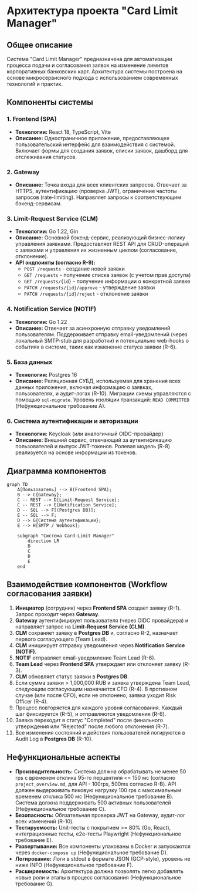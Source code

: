 # Архитектура проекта "Card Limit Manager"

## Общее описание

Система "Card Limit Manager" предназначена для автоматизации процесса подачи и согласования заявок на изменение лимитов корпоративных банковских карт. Архитектура системы построена на основе микросервисного подхода с использованием современных технологий и практик.

## Компоненты системы

### 1. Frontend (SPA)

- **Технологии:** React 18, TypeScript, Vite
- **Описание:** Одностраничное приложение, предоставляющее пользовательский интерфейс для взаимодействия с системой. Включает формы для создания заявок, списки заявок, дашборд для отслеживания статусов.

### 2. Gateway

- **Описание:** Точка входа для всех клиентских запросов. Отвечает за HTTPS, аутентификацию (проверка JWT), ограничение частоты запросов (rate-limiting). Направляет запросы к соответствующим бэкенд-сервисам.

### 3. Limit-Request Service (CLM)

- **Технологии:** Go 1.22, Gin
- **Описание:** Основной бэкенд-сервис, реализующий бизнес-логику управления заявками. Предоставляет REST API для CRUD-операций с заявками и управления их жизненным циклом (согласование, отклонение).
- **API эндпоинты (согласно R-9):**
  - `POST /requests` - создание новой заявки
  - `GET /requests` - получение списка заявок (с учетом прав доступа)
  - `GET /requests/{id}` - получение информации о конкретной заявке
  - `PATCH /requests/{id}/approve` - утверждение заявки
  - `PATCH /requests/{id}/reject` - отклонение заявки

### 4. Notification Service (NOTIF)

- **Технологии:** Go 1.22
- **Описание:** Отвечает за асинхронную отправку уведомлений пользователям. Поддерживает отправку email-уведомлений (через локальный SMTP-stub для разработки) и потенциально web-hooks о событиях в системе, таких как изменение статуса заявки (R-6).

### 5. База данных

- **Технологии:** Postgres 16
- **Описание:** Реляционная СУБД, используемая для хранения всех данных приложения, включая информацию о заявках, пользователях, и аудит-логах (R-10). Миграции схемы управляются с помощью `sql-migrate`. Уровень изоляции транзакций: `READ COMMITTED` (Нефункциональное требование A).

### 6. Система аутентификации и авторизации

- **Технологии:** Keycloak (или аналогичный OIDC-провайдер)
- **Описание:** Внешний сервис, отвечающий за аутентификацию пользователей и выпуск JWT-токенов. Ролевая модель (R-8) реализуется на основе информации из токенов.

## Диаграмма компонентов

```mermaid
graph TD
    A[Пользователь] --> B(Frontend SPA);
    B --> C{Gateway};
    C -- REST --> D[Limit-Request Service];
    C -- REST --> E[Notification Service];
    D -- SQL --> F[(Postgres DB)];
    E -- SQL --> F;
    D --> G{Система аутентификации};
    E --> H[SMTP / Webhook];

    subgraph "Система Card-Limit Manager"
        direction LR
        B
        C
        D
        E
    end
```

## Взаимодействие компонентов (Workflow согласования заявки)

1.  **Инициатор** (сотрудник) через **Frontend SPA** создает заявку (R-1). Запрос проходит через **Gateway**.
2.  **Gateway** аутентифицирует пользователя (через OIDC провайдера) и направляет запрос на **Limit-Request Service (CLM)**.
3.  **CLM** сохраняет заявку в **Postgres DB** и, согласно R-2, назначает первого согласующего (Team Lead).
4.  **CLM** инициирует отправку уведомления через **Notification Service (NOTIF)**.
5.  **NOTIF** отправляет email-уведомление Team Lead (R-6).
6.  **Team Lead** через **Frontend SPA** утверждает или отклоняет заявку (R-3).
7.  **CLM** обновляет статус заявки в **Postgres DB**.
8.  Если сумма заявки > 1,000,000 RUB и заявка утверждена Team Lead, следующим согласующим назначается CFO (R-4). В противном случае (или после CFO), если не отклонено, заявка уходит Risk Officer (R-4).
9.  Процесс повторяется для каждого уровня согласования. Каждый шаг фиксируется (R-5), и отправляются уведомления (R-6).
10. Заявка переходит в статус "Completed" после финального утверждения или "Rejected" после любого отклонения (R-7).
11. Все изменения состояний и действия пользователей логируются в Audit Log в **Postgres DB** (R-10).

## Нефункциональные аспекты

- **Производительность:** Система должна обрабатывать не менее 50 rps с временем отклика 95-го перцентиля <= 150 мс (согласно `project_overview.md`, для API - 100rps, 500ms согласно R-B). API должен выдерживать пиковую нагрузку 100 rps с максимальным временем отклика 500 мс (Нефункциональное требование B). Система должна поддерживать 500 активных пользователей (Нефункциональное требование C).
- **Безопасность:** Обязательная проверка JWT на Gateway, аудит-лог всех изменений (R-10).
- **Тестируемость:** Unit-тесты с покрытием >= 80% (Go, React), интеграционные тесты, e2e-тесты Playwright (Нефункциональное требование E).
- **Развертывание:** Все компоненты упакованы в Docker и запускаются через `docker-compose up` (Нефункциональное требование D).
- **Логирование:** Логи в stdout в формате JSON (GCP-style), уровень не ниже INFO (Нефункциональное требование F).
- **Расширяемость:** Архитектура должна позволять легко добавлять новые роли и этапы в процесс согласования (Нефункциональное требование G).
